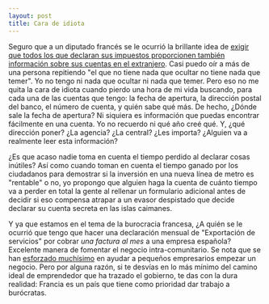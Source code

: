 ```yaml
---
layout: post
title: Cara de idiota
---
```


Seguro que a un diputado francés se le ocurrió la brillante idea de [exigir que todos los que declaran sus impuestos proporcionen también información sobre sus cuentas en el extranjero](https://www.legifrance.gouv.fr/codes/article_lc/LEGIARTI000041578443/2020-02-29). Casi puedo oír a más de una persona repitiendo "el que no tiene nada que ocultar no tiene nada que temer". Yo no tengo ni nada que ocultar ni nada que temer. Pero eso no me quita la cara de idiota cuando pierdo una hora de mi vida buscando, para cada una de las cuentas que tengo: la fecha de apertura, la dirección postal del banco, el número de cuenta, y quién sabe qué más. De hecho, ¿Dónde sale la fecha de apertura? Ni siquiera es información que puedas encontrar fácilmente en una cuenta. Yo no recuerdo ni qué año creé qué. Y, ¿qué dirección poner? ¿La agencia? ¿La central? ¿Les importa? ¿Alguien va a realmente leer esta información?

¿Es que acaso nadie toma en cuenta el tiempo perdido al declarar cosas inútiles? Así como cuando toman en cuenta el tiempo ganado por los ciudadanos para demostrar si la inversión en una nueva línea de metro es "rentable" o no, yo propongo que alguien haga la cuenta de cuánto tiempo va a perder en total la gente al rellenar un formulario adicional antes de decidir si eso compensa atrapar a un evasor despistado que decide declarar su cuenta secreta en las islas caimanes.

Y ya que estamos en el tema de la burocracia francesa, ¿A quién se le ocurrió que tengo que hacer una declaración mensual de "Exportación de servicios" por cobrar *una factura al mes* a una empresa española? Excelente manera de fomentar el negocio intra-comunitario. Se nota que se han [esforzado muchísimo](autoentrepreneur.urssaf.fr/) en ayudar a pequeños empresarios empezar un negocio. Pero por alguna razón, si te desvías en lo más mínimo del camino ideal de emprendedor que ha trazado el gobierno, te das con la dura realidad: Francia es un país que tiene como prioridad dar trabajo a burócratas.

